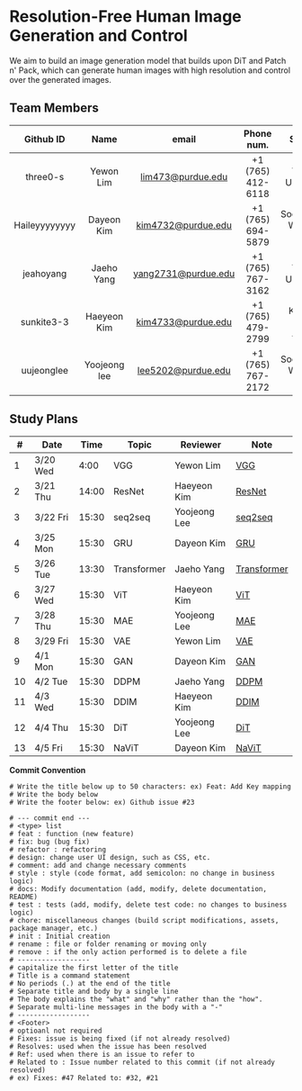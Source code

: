 # Resolution-Free Human Image Generation and Control
We aim to build an image generation model that builds upon DiT and Patch n' Pack, which can generate human images with high resolution and control over the generated images. 


## Team Members
| Github ID | Name | email  | Phone num.  | School. | Role | 
|:--------: |:----:|:--------:|:---------:|:----:| :----:|
| three0-s  | Yewon Lim | lim473@purdue.edu | +1 (765) 412-6118 | Yonsei Univ. C.S.| Project Lead. |
| Haileyyyyyyyy | Dayeon Kim  | kim4732@purdue.edu | +1 (765) 694-5879 | Sookmyung W. Univ. S.C. | Planning Leader |
| jeahoyang | Jaeho Yang | yang2731@purdue.edu | +1 (765) 767-3162 |  Yonsei Univ. C.E. | Testing Leader |
| sunkite3-3 | Haeyeon Kim | kim4733@purdue.edu | +1 (765) 479-2799 |  Kyonggi Univ. AI.C.E.  | Documentation Leader |
| uujeonglee | Yoojeong lee | lee5202@purdue.edu | +1 (765) 767-2172 | Sookmyung W. Univ. IT.E. | QA Leader |


## Study Plans
| #   | Date    | Time | Topic            | Reviewer     | Note                                    |
|-----|---------|------|------------------|--------------|-----------------------------------------|
| 1   | 3/20 Wed| 4:00 | VGG          | Yewon Lim    | [VGG](#note1)               |
| 2   | 3/21 Thu| 14:00 | ResNet           | Haeyeon Kim   | [ResNet](https://github.com/three0-s/huchudle/blob/develop/logs/notes/ResNet.pdf)               |
| 3   | 3/22 Fri| 15:30 | seq2seq          | Yoojeong Lee   | [seq2seq](https://github.com/three0-s/huchudle/blob/develop/logs/notes/seq2seq.pdf)               |
| 4   | 3/25 Mon| 15:30 | GRU | Dayeon Kim  | [GRU](#note4)               |
| 5   | 3/26 Tue| 13:30 | Transformer        | Jaeho Yang | [Transformer](https://github.com/three0-s/huchudle/blob/develop/logs/notes/Transformer.pdf)               |
| 6   | 3/27 Wed| 15:30 | ViT       | Haeyeon Kim | [ViT](#note5)        
| 7   | 3/28 Thu| 15:30 |  MAE         | Yoojeong Lee | [MAE ](#note5)        |
| 8   | 3/29 Fri| 15:30 | VAE         | Yewon Lim  | [VAE ](#note5)               |
| 9   | 4/1 Mon| 15:30 | GAN         | Dayeon Kim  | [GAN](#note6)               |
| 10   | 4/2 Tue| 15:30 | DDPM       | Jaeho Yang   | [DDPM](#note7)               |
| 11   | 4/3 Wed| 15:30 | DDIM      | Haeyeon Kim  | [DDIM](#note8)               | 
| 12   | 4/4 Thu| 15:30 | DiT      | Yoojeong Lee  | [DiT](#note8)               | 
| 13 | 4/5 Fri| 15:30 | NaViT      | Dayeon Kim  | [NaViT](#note8)               | 


**Commit Convention**

```
# Write the title below up to 50 characters: ex) Feat: Add Key mapping  
# Write the body below  
# Write the footer below: ex) Github issue #23  

# --- commit end ---  
# <type> list
# feat : function (new feature)  
# fix: bug (bug fix)  
# refactor : refactoring  
# design: change user UI design, such as CSS, etc.  
# comment: add and change necessary comments  
# style : style (code format, add semicolon: no change in business logic)  
# docs: Modify documentation (add, modify, delete documentation, README)  
# test : tests (add, modify, delete test code: no changes to business logic)  
# chore: miscellaneous changes (build script modifications, assets, package manager, etc.)  
# init : Initial creation  
# rename : file or folder renaming or moving only  
# remove : if the only action performed is to delete a file  
# ------------------  
# capitalize the first letter of the title  
# Title is a command statement  
# No periods (.) at the end of the title  
# Separate title and body by a single line  
# The body explains the "what" and "why" rather than the "how".  
# Separate multi-line messages in the body with a "-"  
# ------------------  
# <Footer>  
# optioanl not required  
# Fixes: issue is being fixed (if not already resolved)  
# Resolves: used when the issue has been resolved  
# Ref: used when there is an issue to refer to  
# Related to : Issue number related to this commit (if not already resolved)  
# ex) Fixes: #47 Related to: #32, #21 

```
